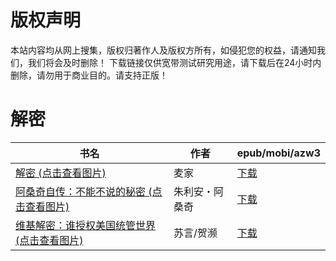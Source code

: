 # 版权声明

本站内容均从网上搜集，版权归著作人及版权方所有，如侵犯您的权益，请通知我们，我们将会及时删除！ 下载链接仅供宽带测试研究用途，请下载后在24小时内删除，请勿用于商业目的。请支持正版！

# 解密

| 书名 | 作者 | epub/mobi/azw3 |
| --- | --- | --- |
| [解密 (点击查看图片)](https://www.dushupai.com/attachment/2024/06/06/bf0089376ba74113.jpg) | 麦家 | [下载](https://url89.ctfile.com/f/31084289-1357033438-7ed22e?p=8866) |
| [阿桑奇自传：不能不说的秘密 (点击查看图片)](https://www.dushupai.com/attachment/2024/06/02/cdca996319f25546.jpg) | 朱利安・阿桑奇 | [下载](https://url89.ctfile.com/f/31084289-1357009390-bd0480?p=8866) |
| [维基解密：谁授权美国统管世界 (点击查看图片)](https://www.dushupai.com/attachment/2024/06/01/16ce87042dda0063.jpg) | 苏言/贺濒 | [下载](https://url89.ctfile.com/f/31084289-1357006888-73eb56?p=8866) |
